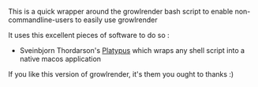 This is a quick wrapper around the growlrender bash script to enable non-commandline-users to easily use growlrender

It uses this excellent pieces of software to do so :



* Sveinbjorn Thordarson's [Platypus](http://www.sveinbjorn.org/platypus) which wraps any shell script into a native macos application

If you like this version of growlrender, it's them you ought to thanks :)